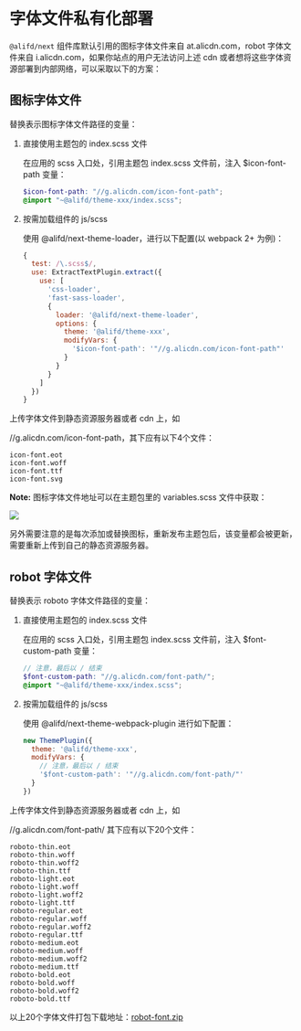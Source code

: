 # 字体文件私有化部署

`@alifd/next` 组件库默认引用的图标字体文件来自 at.alicdn.com，robot 字体文件来自 i.alicdn.com，如果你站点的用户无法访问上述 cdn 或者想将这些字体资源部署到内部网络，可以采取以下的方案：

## 图标字体文件
替换表示图标字体文件路径的变量：

1. 直接使用主题包的 index.scss 文件

    在应用的 scss 入口处，引用主题包 index.scss 文件前，注入 $icon-font-path 变量：

    ``` scss
    $icon-font-path: "//g.alicdn.com/icon-font-path";
    @import "~@alifd/theme-xxx/index.scss";
    ```

2. 按需加载组件的 js/scss

    使用 @alifd/next-theme-loader，进行以下配置(以 webpack 2+ 为例)：

    ``` js
    {
      test: /\.scss$/,
      use: ExtractTextPlugin.extract({
        use: [
          'css-loader',
          'fast-sass-loader',
          {
            loader: '@alifd/next-theme-loader',
            options: {
              theme: '@alifd/theme-xxx',
              modifyVars: {
                '$icon-font-path': '"//g.alicdn.com/icon-font-path"'
              }
            }
          }
        ]
      })
    }
    ```

上传字体文件到静态资源服务器或者 cdn 上，如

//g.alicdn.com/icon-font-path，其下应有以下4个文件：

```
icon-font.eot
icon-font.woff
icon-font.ttf
icon-font.svg
```

**Note:** 图标字体文件地址可以在主题包里的 variables.scss 文件中获取：

![](https://img.alicdn.com/tfs/TB1u.I8qtknBKNjSZKPXXX6OFXa-620-329.png)

另外需要注意的是每次添加或替换图标，重新发布主题包后，该变量都会被更新，需要重新上传到自己的静态资源服务器。

## robot 字体文件
替换表示 roboto 字体文件路径的变量：

1. 直接使用主题包的 index.scss 文件

    在应用的 scss 入口处，引用主题包 index.scss 文件前，注入 $font-custom-path 变量：

    ``` scss
    // 注意，最后以 / 结束
    $font-custom-path: "//g.alicdn.com/font-path/";
    @import "~@alifd/theme-xxx/index.scss";
    ```

2. 按需加载组件的 js/scss

    使用 @alifd/next-theme-webpack-plugin 进行如下配置：

    ``` js
    new ThemePlugin({
      theme: '@alifd/theme-xxx',
      modifyVars: {
        // 注意，最后以 / 结束
        '$font-custom-path': '"//g.alicdn.com/font-path/"'
      }
    })
    ```

上传字体文件到静态资源服务器或者 cdn 上，如

//g.alicdn.com/font-path/ 其下应有以下20个文件：

```
roboto-thin.eot
roboto-thin.woff
roboto-thin.woff2
roboto-thin.ttf
roboto-light.eot
roboto-light.woff
roboto-light.woff2
roboto-light.ttf
roboto-regular.eot
roboto-regular.woff
roboto-regular.woff2
roboto-regular.ttf
roboto-medium.eot
roboto-medium.woff
roboto-medium.woff2
roboto-medium.ttf
roboto-bold.eot
roboto-bold.woff
roboto-bold.woff2
roboto-bold.ttf
```

以上20个字体文件打包下载地址：[robot-font.zip](https://files.alicdn.com/tpsservice/31b61ac0c41fac383a1bffd154674347.zip)
